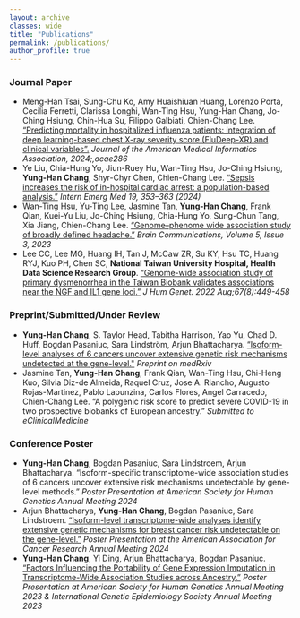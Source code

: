 ```yaml
---
layout: archive
classes: wide
title: "Publications"
permalink: /publications/
author_profile: true
---
```



### Journal Paper
* Meng-Han Tsai, Sung-Chu Ko, Amy Huaishiuan Huang, Lorenzo Porta, Cecilia Ferretti, Clarissa Longhi, Wan-Ting Hsu, Yung-Han Chang, Jo-Ching Hsiung, Chin-Hua Su, Filippo Galbiati, Chien-Chang Lee. [“Predicting mortality in hospitalized influenza patients: integration of deep learning-based chest X-ray severity score (FluDeep-XR) and clinical variables”.](https://academic.oup.com/jamia/advance-article-abstract/doi/10.1093/jamia/ocae286/7907142) *Journal of the American Medical Informatics Association, 2024;,ocae286*
* Ye Liu, Chia-Hung Yo, Jiun-Ruey Hu, Wan-Ting Hsu, Jo-Ching Hsiung, **Yung-Han Chang**, Shyr-Chyr Chen, Chien-Chang Lee. [“Sepsis increases the risk of in-hospital cardiac arrest: a population-based analysis.”](https://pubmed.ncbi.nlm.nih.gov/38141118/) *Intern Emerg Med 19, 353–363 (2024)*
* Wan-Ting Hsu, Yu-Ting Lee, Jasmine Tan, **Yung-Han Chang**, Frank Qian, Kuei-Yu Liu, Jo-Ching Hsiung, Chia-Hung Yo, Sung-Chun Tang, Xia Jiang, Chien-Chang Lee. [“Genome–phenome wide association study of broadly defined headache.”](https://academic.oup.com/braincomms/article/5/3/fcad167/7177587) *Brain Communications, Volume 5, Issue 3, 2023*
* Lee CC, Lee MG, Huang IH, Tan J, McCaw ZR, Su KY, Hsu TC, Huang RYJ, Kuo PH, Chen SC, **National Taiwan University Hospital, Health Data Science Research Group**. [“Genome-wide association study of primary dysmenorrhea in the Taiwan Biobank validates associations near the NGF and IL1 gene loci.”](https://www.nature.com/articles/s10038-022-01023-2) *J Hum Genet. 2022 Aug;67(8):449-458*


### Preprint/Submitted/Under Review
* **Yung-Han Chang**, S. Taylor Head, Tabitha Harrison, Yao Yu, Chad D. Huff, Bogdan Pasaniuc, Sara Lindström, Arjun Bhattacharya. [“Isoform-level analyses of 6 cancers uncover extensive genetic risk mechanisms undetected at the gene-level."](https://www.medrxiv.org/content/10.1101/2024.10.29.24316388v1) *Preprint on medRxiv*
* Jasmine Tan, **Yung-Han Chang**, Frank Qian, Wan-Ting Hsu, Chi-Heng Kuo, Silvia Diz-de Almeida, Raquel Cruz, Jose A. Riancho, Augusto Rojas-Martinez, Pablo Lapunzina, Carlos Flores, Angel Carracedo, Chien-Chang Lee. “A polygenic risk score to predict severe COVID-19 in two prospective biobanks of European ancestry.” *Submitted to eClinicalMedicine*


### Conference Poster
* **Yung-Han Chang**, Bogdan Pasaniuc, Sara Lindstroem, Arjun Bhattacharya. “Isoform-specific transcriptome-wide association studies of 6 cancers uncover extensive risk mechanisms undetectable by gene-level methods.” *Poster Presentation at American Society for Human Genetics Annual Meeting 2024*
* Arjun Bhattacharya, **Yung-Han Chang**, Bogdan Pasaniuc, Sara Lindstroem. [“Isoform-level transcriptome-wide analyses identify extensive genetic mechanisms for breast cancer risk undetectable on the gene-level.”](https://aacrjournals.org/cancerres/article/84/6_Supplement/4332/737091) *Poster Presentation at the American Association for Cancer Research Annual Meeting 2024*
* **Yung-Han Chang**, Yi Ding, Arjun Bhattacharya, Bogdan Pasaniuc. [“Factors Influencing the Portability of Gene Expression Imputation in Transcriptome-Wide Association Studies across Ancestry.”](https://www.ashg.org/wp-content/uploads/2023/10/ASHG2023-PosterAbstracts.pdf) *Poster Presentation at American Society for Human Genetics Annual Meeting 2023 & International Genetic Epidemiology Society Annual Meeting 2023*
